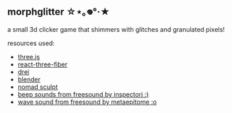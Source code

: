 ## morphglitter ☆⋆｡𖦹°‧★
a small 3d clicker game that shimmers with glitches and granulated pixels!


resources used:

- [three.js](https://threejs.org/)
- [react-three-fiber](https://github.com/pmndrs/react-three-fiber)
- [drei](https://github.com/pmndrs/drei)
- [blender](https://www.blender.org/)
- [nomad sculpt](https://nomadsculpt.com/)
- [beep sounds from freesound by inspectorj :)](https://freesound.org/people/InspectorJ/)
- [wave sound from freesound by metaepitome :o](https://freesound.org/people/metaepitome/sounds/164911/)
